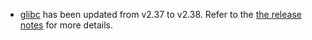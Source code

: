 - [glibc](https://www.gnu.org/software/libc/) has been updated from v2.37 to
  v2.38. Refer to the [the release
  notes](https://sourceware.org/glibc/wiki/Release/2.38) for more details.
